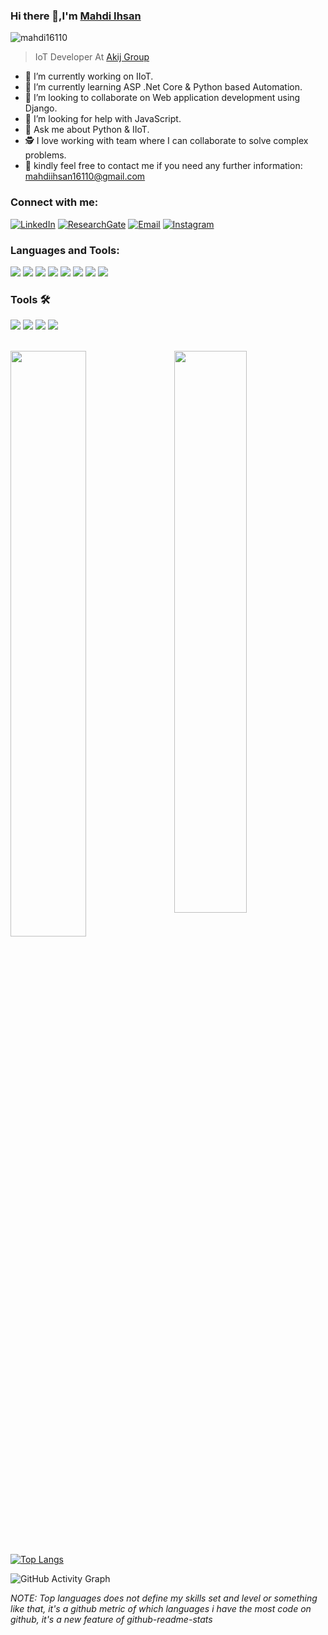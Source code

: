 ### Hi there 👋,I'm [Mahdi Ihsan](https://www.linkedin.com/in/mahdi-ihsan-5b9b9218a/)
<img src="https://komarev.com/ghpvc/?username=mahdi16110" alt="mahdi16110"/>




 > IoT Developer At [Akij Group](https://www.akij.net/)
 
- 🔭 I’m currently working on IIoT.
- 🌱 I’m currently learning  ASP .Net Core & Python based Automation.
- 👯 I’m looking to collaborate on Web application development using Django.
- 🤔 I’m looking for help with  JavaScript.
- 💬 Ask me about  Python & IIoT.
- 🕵 I love working with  team where I can collaborate to solve complex problems.
- 💬 kindly feel free to contact me if you need any further information: mahdiihsan16110@gmail.com




### Connect with me:

<p align="left">
<a href="https://www.linkedin.com/in/mahdi-ihsan-5b9b9218a/"><img alt="LinkedIn" src="https://img.shields.io/badge/mahdiihsan-linkedIn-brightgreen?style=flat-square&logo=linkedin"></a>
<a href="https://www.researchgate.net/profile/Mahdi-Ihsan"><img alt="ResearchGate" src="https://img.shields.io/badge/mahdiihsan-ResearchGate-brightgreen?style=flat-square&logo=ResearchGate"></a>
<a href="mailto:mahdiihsan16110@gmail.com"><img alt="Email" src="https://img.shields.io/badge/Email-mahdiihsan16110@gmail.com-blue?style=flat-square&logo=gmail"></a>
<a href="https://www.instagram.com/AT_Takwir_110/"><img alt="Instagram" src="https://img.shields.io/badge/mahdi_ihsan-cyan?style=flat&logo=instagram"></a>
</p>

### Languages and Tools:


<a src="https://www.python.org/"><img src="https://img.icons8.com/color/48/000000/python.png"/><a/>
<a src="https://isocpp.org/"><img src="https://img.icons8.com/color/48/000000/c-plus-plus-logo.png"/><a/>
<a src="https://www.java.com/en/"><img src="https://img.icons8.com/java"/><a/>
<a src="https://www.typescriptlang.org/"><img src="https://img.icons8.com/color/48/000000/typescript.png"/></a>
<a src="https://getbootstrap.com/"><img src="https://img.icons8.com/color/48/000000/bootstrap.png"/></a>
<a src="https://www.w3schools.com/css/"><img src="https://img.icons8.com/color/48/000000/css3.png"/></a>
<a src="https://www.w3schools.com/html/"><img src="https://img.icons8.com/color/48/000000/html-5.png"/></a>
<a src="https://www.microsoft.com/en-us/sql-server/sql-server-2019"><img src="https://img.icons8.com/color/48/000000/microsoft-sql-server.png"/></a>

### Tools 🛠️
<a><img src="https://img.icons8.com/color/48/000000/git.png"/><a/>
<a><img src="https://img.icons8.com/color/48/000000/visual-studio-code-2019.png"/><a/>
<a><img src="https://img.icons8.com/color/48/000000/visual-studio-2019.png"/><a/>
<a><img src="https://img.icons8.com/color/48/000000/jira.png"/><a/>

   
<br />
<div class="row">

<img  src="https://github-readme-stats.vercel.app/api?username=mahdi16110&show_icons=true&hide_border=true&theme=tokyonight" width="48%" align="right" >

<img  src="https://github-readme-streak-stats.herokuapp.com/?user=mahdi16110&theme=tokyonight&hide_border=true" width="49%" >
 
<br />
  


[![Top Langs](https://github-readme-stats.vercel.app/api/top-langs/?username=mahdi16110&theme=tokyonight&hide_border=true)](https://mahdi16110.github.io/)

![GitHub Activity Graph](https://activity-graph.herokuapp.com/graph?username=mahdi16110&bg_color=000000&color=4fff67&line=4fff67&point=ffffff&area=true&hide_border=true)

</div>

<div class="row">


</div>



*NOTE: Top languages does not define my skills set and level or something like that, it's a github metric of which languages i have the most code on github, it's a new feature of github-readme-stats*




  
